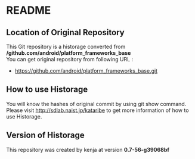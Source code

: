 # README
## Location of Original Repository
This Git repository is a historage converted from **/github.com/android/platform_frameworks_base**  
You can get original repository from following URL :

- https://github.com/android/platform_frameworks_base.git

## How to use Historage
You will know the hashes of original commit by using git show command.  
Please visit <http://sdlab.naist.jp/kataribe> to get more information of how to use Historage.

## Version of Historage
This repository was created by kenja at version **0.7-56-g39068bf**
